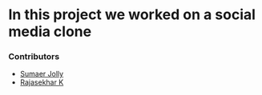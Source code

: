 # In this project we worked on a social media clone 
### Contributors

* [Sumaer Jolly](https://github.com/sumaerjolly)
* [Rajasekhar K ](https://github.com/IBTechRaj)